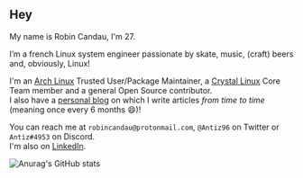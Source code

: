 ## Hey

My name is Robin Candau, I'm 27.  
  
I’m a french Linux system engineer passionate by skate, music, (craft) beers and, obviously, Linux!  
  
I'm an [Arch Linux](https://archlinux.org/) Trusted User/Package Maintainer, a [Crystal Linux](https://getcryst.al/) Core Team member and a general Open Source contributor.  
I also have a [personal blog](https://rc-linux.com) on which I write articles *from time to time* (meaning once every 6 months :smile:)!  
   
You can reach me at `robincandau@protonmail.com`, `@Antiz96` on Twitter or `Antiz#4953` on Discord.  
I'm also on [LinkedIn](https://www.linkedin.com/in/robin-candau-3083a2173/?locale=en_US).  
  
![Anurag's GitHub stats](https://github-readme-stats.vercel.app/api?username=Antiz96&count_private=true&show_icons=true&theme=tokyonight)
